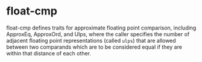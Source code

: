 # float-cmp
float-cmp defines traits for approximate floating point comparison, including
ApproxEq, ApproxOrd, and Ulps, where the caller specifies the number of adjacent
floating point representations (called `ulps`) that are allowed between two
comparands which are to be considered equal if they are within that distance of
each other.
